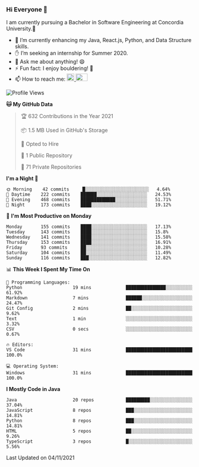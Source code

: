 ### Hi Everyone 👋
I am currently pursuing a Bachelor in Software Engineering at Concordia University.🏫

- 🌱 I’m currently enhancing my Java, React.js, Python, and Data Structure skills.
- ✋ I’m seeking an internship for Summer 2020.
- 💬 Ask me about anything! 😄
- ⚡ Fun fact: I enjoy bouldering! 🧗‍
- 📫 How to reach me: <a href="https://www.linkedin.com/in/siu-tong-ye/" target="_blank"> <img width="20px" width="32" src="https://cdn.jsdelivr.net/npm/simple-icons@v3/icons/linkedin.svg" /> </a> <a href="mailto:SiuTongYe@gmail.com" target="_blank"> <img height="20" width="32" src="https://cdn.jsdelivr.net/npm/simple-icons@v3/icons/gmail.svg" /> </a>

<!--START_SECTION:waka-->
![Profile Views](http://img.shields.io/badge/Profile%20Views-0-blue)

**🐱 My GitHub Data** 

> 🏆 632 Contributions in the Year 2021
 > 
> 📦 1.5 MB Used in GitHub's Storage 
 > 
> 💼 Opted to Hire
 > 
> 📜 1 Public Repository 
 > 
> 🔑 71 Private Repositories  
 > 
**I'm a Night 🦉** 

```text
🌞 Morning    42 commits     █░░░░░░░░░░░░░░░░░░░░░░░░   4.64% 
🌆 Daytime    222 commits    ██████░░░░░░░░░░░░░░░░░░░   24.53% 
🌃 Evening    468 commits    █████████████░░░░░░░░░░░░   51.71% 
🌙 Night      173 commits    ████░░░░░░░░░░░░░░░░░░░░░   19.12%

```
📅 **I'm Most Productive on Monday** 

```text
Monday       155 commits    ████░░░░░░░░░░░░░░░░░░░░░   17.13% 
Tuesday      143 commits    ████░░░░░░░░░░░░░░░░░░░░░   15.8% 
Wednesday    141 commits    ████░░░░░░░░░░░░░░░░░░░░░   15.58% 
Thursday     153 commits    ████░░░░░░░░░░░░░░░░░░░░░   16.91% 
Friday       93 commits     ██░░░░░░░░░░░░░░░░░░░░░░░   10.28% 
Saturday     104 commits    ██░░░░░░░░░░░░░░░░░░░░░░░   11.49% 
Sunday       116 commits    ███░░░░░░░░░░░░░░░░░░░░░░   12.82%

```


📊 **This Week I Spent My Time On** 

```text
💬 Programming Languages: 
Python                   19 mins             ███████████████░░░░░░░░░░   61.92% 
Markdown                 7 mins              ██████░░░░░░░░░░░░░░░░░░░   24.47% 
Git Config               2 mins              ██░░░░░░░░░░░░░░░░░░░░░░░   9.62% 
Text                     1 min               ░░░░░░░░░░░░░░░░░░░░░░░░░   3.32% 
CSV                      0 secs              ░░░░░░░░░░░░░░░░░░░░░░░░░   0.67%

🔥 Editors: 
VS Code                  31 mins             █████████████████████████   100.0%

💻 Operating System: 
Windows                  31 mins             █████████████████████████   100.0%

```

**I Mostly Code in Java** 

```text
Java                     20 repos            █████████░░░░░░░░░░░░░░░░   37.04% 
JavaScript               8 repos             ███░░░░░░░░░░░░░░░░░░░░░░   14.81% 
Python                   8 repos             ███░░░░░░░░░░░░░░░░░░░░░░   14.81% 
HTML                     5 repos             ██░░░░░░░░░░░░░░░░░░░░░░░   9.26% 
TypeScript               3 repos             █░░░░░░░░░░░░░░░░░░░░░░░░   5.56%

```



 Last Updated on 04/11/2021
<!--END_SECTION:waka-->
